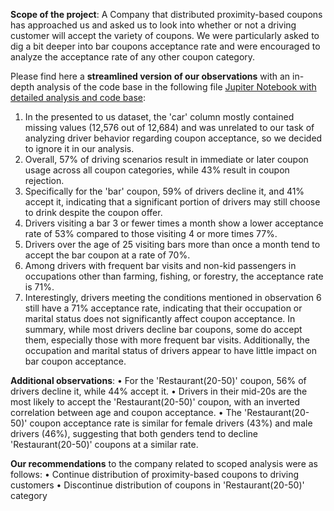 **Scope of the project**: A Company that distributed proximity-based coupons has approached us and asked us to look into whether or not a driving customer will accept the variety of coupons. We were particularly asked to dig a bit deeper into bar coupons acceptance rate and were encouraged to analyze the acceptance rate of any other coupon category.

Please find here a **streamlined version of our observations** with an in-depth analysis of the code base in the following file [Jupiter Notebook with detailed analysis and code base](https://github.com/iheavenAIML/AIML_liveproject_01/blob/main/practical_application_v01.ipynb):
1. In the presented to us dataset, the 'car' column mostly contained missing values (12,576 out of 12,684) and was unrelated to our task of analyzing driver behavior regarding coupon acceptance, so we decided to ignore it in our analysis.
2. Overall, 57% of driving scenarios result in immediate or later coupon usage across all coupon categories, while 43% result in coupon rejection.
3. Specifically for the 'bar' coupon, 59% of drivers decline it, and 41% accept it, indicating that a significant portion of drivers may still choose to drink despite the coupon offer.
4. Drivers visiting a bar 3 or fewer times a month show a lower acceptance rate of 53% compared to those visiting 4 or more times 77%.
5. Drivers over the age of 25 visiting bars more than once a month tend to accept the bar coupon at a rate of 70%.
6. Among drivers with frequent bar visits and non-kid passengers in occupations other than farming, fishing, or forestry, the acceptance rate is 71%.
7. Interestingly, drivers meeting the conditions mentioned in observation 6 still have a 71% acceptance rate, indicating that their occupation or marital status does not significantly affect coupon acceptance.
In summary, while most drivers decline bar coupons, some do accept them, especially those with more frequent bar visits. Additionally, the occupation and marital status of drivers appear to have little impact on bar coupon acceptance.

**Additional observations**:
•	For the 'Restaurant(20-50)' coupon, 56% of drivers decline it, while 44% accept it.
•	Drivers in their mid-20s are the most likely to accept the 'Restaurant(20-50)' coupon, with an inverted correlation between age and coupon acceptance.
•	The 'Restaurant(20-50)' coupon acceptance rate is similar for female drivers (43%) and male drivers (46%), suggesting that both genders tend to decline 'Restaurant(20-50)' coupons at a similar rate.

**Our recommendations** to the company related to scoped analysis were as follows:
•	Continue distribution of proximity-based coupons to driving customers
•	Discontinue distribution of coupons in 'Restaurant(20-50)' category
